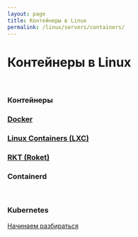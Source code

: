 ```yaml
---
layout: page
title: Контейнеры в Linux
permalink: /linux/servers/containers/
---
```



# Контейнеры в Linux


<br/>

### Контейнеры


### [Docker](/linux/servers/containers/docker/)

### [Linux Containers (LXC)](/linux/servers/containers/lxc/)

### [RKT (Roket)](/linux/servers/containers/krt/)

### Containerd


<br/>

### Kubernetes

[Начинаем разбираться](/linux/servers/containers/kubernetes/)
